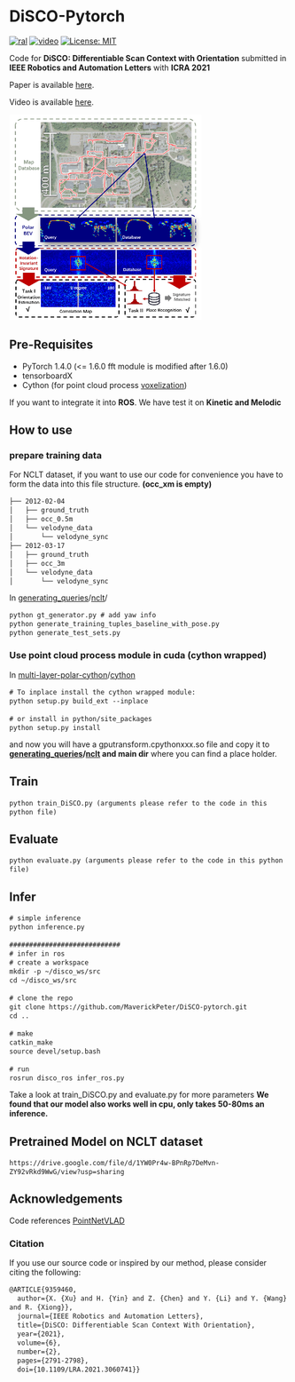 # DiSCO-Pytorch
[![ral](https://img.shields.io/badge/ieee-ral2021-red.svg)](https://ieeexplore.ieee.org/document/9359460)
[![video](https://img.shields.io/badge/video-ral2021-blue.svg)](https://youtu.be/SludumGuLYo)
[![License: MIT](https://img.shields.io/badge/License-MIT-yellow.svg)](https://opensource.org/licenses/MIT)


Code for **DiSCO: Differentiable Scan Context with Orientation** submitted in **IEEE Robotics and Automation Letters**  with **ICRA 2021**

Paper is available [here](https://ieeexplore.ieee.org/document/9359460).

Video is available [here](https://youtu.be/SludumGuLYo).

![teaser](./doc/Teaser.png)

## Pre-Requisites
* PyTorch 1.4.0 (<= 1.6.0 fft module is modified after 1.6.0)
* tensorboardX
* Cython (for point cloud process [voxelization](https://github.com/ZJU-Robotics-Lab/Voxelization_API.git))

If you want to integrate it into **ROS**. We have test it on **Kinetic and Melodic**

## How to use

### prepare training data

For NCLT dataset, if you want to use our code for convenience you have to form the data into this file structure. **(occ_xm is empty)**

```
├── 2012-02-04
│   ├── ground_truth
│   ├── occ_0.5m
│   └── velodyne_data
│       └── velodyne_sync
├── 2012-03-17
│   ├── ground_truth
│   ├── occ_3m
│   └── velodyne_data
│       └── velodyne_sync
```

In [generating_queries](https://github.com/MaverickPeter/DiSCO-pytorch/tree/main/generating_queries)/[nclt](https://github.com/MaverickPeter/DiSCO-pytorch/tree/main/generating_queries/nclt)/

```
python gt_generator.py # add yaw info
python generate_training_tuples_baseline_with_pose.py
python generate_test_sets.py
```

### Use point cloud process module in cuda (cython wrapped)

In [multi-layer-polar-cython](https://github.com/MaverickPeter/DiSCO-pytorch/tree/main/multi-layer-polar-cython)/[cython](https://github.com/MaverickPeter/DiSCO-pytorch/tree/main/multi-layer-polar-cython/cython)

```
# To inplace install the cython wrapped module:
python setup.py build_ext --inplace

# or install in python/site_packages
python setup.py install
```

and now you will have a gputransform.cpythonxxx.so file and copy it to **[generating_queries](https://github.com/MaverickPeter/DiSCO-pytorch/tree/main/generating_queries)/[nclt](https://github.com/MaverickPeter/DiSCO-pytorch/tree/main/generating_queries/nclt) and main dir** where you can find a place holder.

## Train

```
python train_DiSCO.py (arguments please refer to the code in this python file)
```

## Evaluate
```
python evaluate.py (arguments please refer to the code in this python file)
```

## Infer

```
# simple inference
python inference.py

############################
# infer in ros
# create a workspace
mkdir -p ~/disco_ws/src
cd ~/disco_ws/src

# clone the repo
git clone https://github.com/MaverickPeter/DiSCO-pytorch.git
cd ..

# make
catkin_make
source devel/setup.bash

# run
rosrun disco_ros infer_ros.py
```

Take a look at train_DiSCO.py and evaluate.py for more parameters
**We found that our model also works well in cpu, only takes 50-80ms an inference.**

## Pretrained Model on NCLT dataset
```
https://drive.google.com/file/d/1YW0Pr4w-BPnRp7DeMvn-ZY92vRkd9WwG/view?usp=sharing
```

## Acknowledgements

Code references [PointNetVLAD](https://github.com/cattaneod/PointNetVlad-Pytorch)

### Citation

If you use our source code or inspired by our method, please consider citing the following:

```
@ARTICLE{9359460,
  author={X. {Xu} and H. {Yin} and Z. {Chen} and Y. {Li} and Y. {Wang} and R. {Xiong}},
  journal={IEEE Robotics and Automation Letters}, 
  title={DiSCO: Differentiable Scan Context With Orientation}, 
  year={2021},
  volume={6},
  number={2},
  pages={2791-2798},
  doi={10.1109/LRA.2021.3060741}}
```

